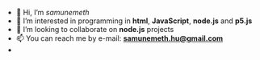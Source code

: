 - 👋 Hi, I’m *samunemeth*
- 👀 I’m interested in programming in **html**, **JavaScript**, **node.js** and **p5.js**
- 💞️ I’m looking to collaborate on **node.js** projects
- 📫 You can reach me by e-mail: **samunemeth.hu@gmail.com**
-

<!---
samunemeth/samunemeth is a ✨ special ✨ repository because its `README.md` (this file) appears on your GitHub profile.
You can click the Preview link to take a look at your changes.
--->

